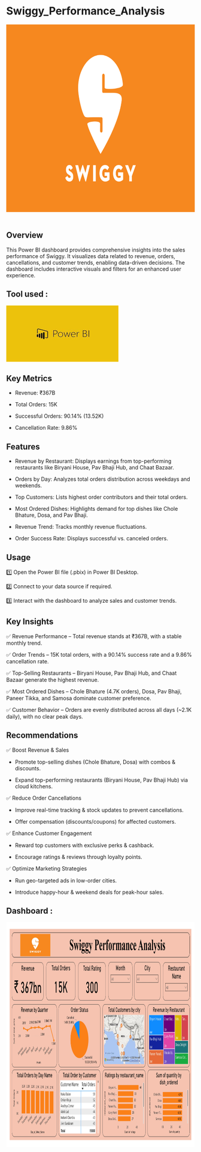 # Swiggy_Performance_Analysis

<img src="Images/swiggy logo.png" width="2000" height="500"/>&nbsp;

## Overview

This Power BI dashboard provides comprehensive insights into the sales performance of Swiggy. It visualizes data related to revenue, orders, cancellations, and customer trends, enabling data-driven decisions. The dashboard includes interactive visuals and filters for an enhanced user experience.

## Tool used :
<img src="Images/PowerBI Logo.jpg" width="300" height="150"/>&nbsp;

## Key Metrics

- Revenue: ₹367B

- Total Orders: 15K

- Successful Orders: 90.14% (13.52K)

- Cancellation Rate: 9.86%

## Features

- Revenue by Restaurant: Displays earnings from top-performing restaurants like Biryani House, Pav Bhaji Hub, and Chaat Bazaar.

- Orders by Day: Analyzes total orders distribution across weekdays and weekends.

- Top Customers: Lists highest order contributors and their total orders.

- Most Ordered Dishes: Highlights demand for top dishes like Chole Bhature, Dosa, and Pav Bhaji.

- Revenue Trend: Tracks monthly revenue fluctuations.

- Order Success Rate: Displays successful vs. canceled orders.

## Usage

1️⃣ Open the Power BI file (.pbix) in Power BI Desktop.

2️⃣ Connect to your data source if required.

3️⃣ Interact with the dashboard to analyze sales and customer trends.

## Key Insights

✅ Revenue Performance – Total revenue stands at ₹367B, with a stable monthly trend.

✅ Order Trends – 15K total orders, with a 90.14% success rate and a 9.86% cancellation rate.

✅ Top-Selling Restaurants – Biryani House, Pav Bhaji Hub, and Chaat Bazaar generate the highest revenue.

✅ Most Ordered Dishes – Chole Bhature (4.7K orders), Dosa, Pav Bhaji, Paneer Tikka, and Samosa dominate customer preference.

✅ Customer Behavior – Orders are evenly distributed across all days (~2.1K daily), with no clear peak days.

## Recommendations

✅ Boost Revenue & Sales

- Promote top-selling dishes (Chole Bhature, Dosa) with combos & discounts.

- Expand top-performing restaurants (Biryani House, Pav Bhaji Hub) via cloud kitchens.

✅ Reduce Order Cancellations

- Improve real-time tracking & stock updates to prevent cancellations.

- Offer compensation (discounts/coupons) for affected customers.

✅ Enhance Customer Engagement

- Reward top customers with exclusive perks & cashback.

- Encourage ratings & reviews through loyalty points.

✅ Optimize Marketing Strategies

- Run geo-targeted ads in low-order cities.

- Introduce happy-hour & weekend deals for peak-hour sales.

## Dashboard :
<img src="Images/Swiggy Analysis Dashboard.jpg" width="2500" height="600"/>&nbsp;
